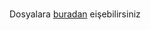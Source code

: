 #
Dosyalara [buradan](https://drive.google.com/file/d/1OXYHJaJ3UnxJ3KHC7RrFq-S6qwbKCNY0/view?usp=sharing) eişebilirsiniz
